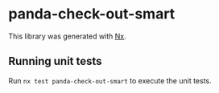 # panda-check-out-smart

This library was generated with [Nx](https://nx.dev).

## Running unit tests

Run `nx test panda-check-out-smart` to execute the unit tests.
